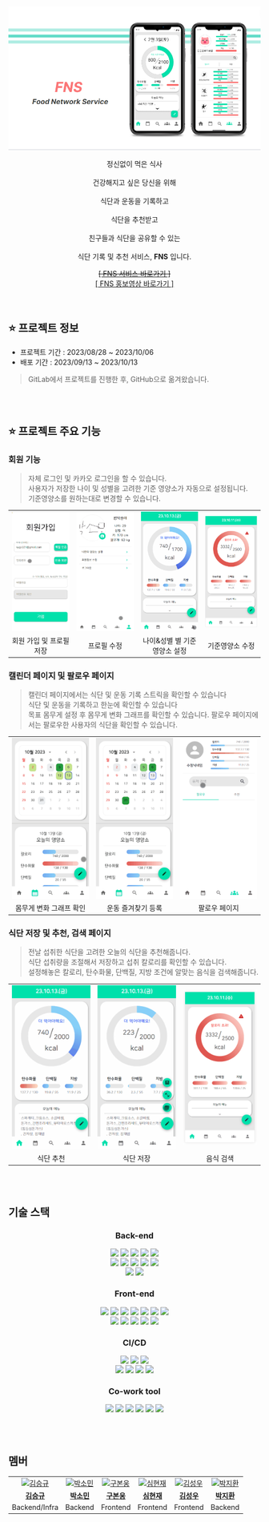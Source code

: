 ![fns](https://github.com/S09P22A403/fns/blob/master/assets/FNS%20main.png)


<div align=center>
    <p>
        정신없이 먹은 식사
        <br><br>
        건강해지고 싶은 당신을 위해
        <br><br>
        식단과 운동을 기록하고
        <br><br>
        식단을 추천받고
        <br><br>
        친구들과 식단을 공유할 수 있는
        <br><br>
        식단 기록 및 추천 서비스, <b>FNS</b> 입니다.
    </p>
    <a href="https://j9a403.p.ssafy.io/"><del>[ FNS 서비스 바로가기 ]</del></a>
    <br>
    <a href="https://youtu.be/Qx0bN870C4I">[ FNS 홍보영상 바로가기 ]</a>
</div>

<br>
<br>

## ⭐ 프로젝트 정보

- 프로젝트 기간 : 2023/08/28 ~ 2023/10/06
- 배포 기간 : 2023/09/13 ~ 2023/10/13
> GitLab에서 프로젝트를 진행한 후, GitHub으로 옮겨왔습니다.


<br>
<br>

## ⭐ 프로젝트 주요 기능

### 회원 기능

> 자체 로그인 및 카카오 로그인을 할 수 있습니다. <br>
> 사용자가 저장한 나이 및 성별을 고려한 기준 영양소가 자동으로 설정됩니다. <br>
> 기준영양소를 원하는대로 변경할 수 있습니다.

<table>
  <tr>
    <td align="center">
      <img src="https://github.com/S09P22A403/fns/blob/master/assets/%ED%9A%8C%EC%9B%90%EA%B0%80%EC%9E%85%20%EB%B0%8F%20%ED%94%84%EB%A1%9C%ED%95%84%EC%A0%80%EC%9E%A5.gif"/>
    </td>
    <td align="center">
      <img src="https://github.com/S09P22A403/fns/blob/master/assets/%ED%94%84%EB%A1%9C%ED%95%84%20%EC%88%98%EC%A0%95.gif" />
    </td>
    <td align="center">
      <img src="https://github.com/S09P22A403/fns/blob/master/assets/%EB%82%98%EC%9D%B4%2C%20%EC%84%B1%EB%B3%84%20%EB%B3%84%20%EA%B8%B0%EC%A4%80%EC%98%81%EC%96%91%EC%86%8C%20%EC%84%A4%EC%A0%95.gif"/>
    </td>
    <td align="center">
      <img src="https://github.com/S09P22A403/fns/blob/master/assets/FNS_%EC%98%81%EC%96%91%EC%86%8C%EC%84%A4%EC%A0%95.gif"/>
    </td>
  </tr>
  <tr>
    <td align="center">
      <span>회원 가입 및 프로필 저장</span>
    </td>
    <td align="center">
      <span>프로필 수정</span>
    </td>
    <td align="center">
      <span>나이&성별 별 기준영양소 설정</span>
    </td>
    <td align="center">
      <span>기준영양소 수정</span>
    </td>
  </tr>
</table>

### 캘린더 페이지 및 팔로우 페이지

> 캘린더 페이지에서는 식단 및 운동 기록 스트릭을 확인할 수 있습니다 <br>
> 식단 및 운동을 기록하고 한눈에 확인할 수 있습니다 <br>
> 목표 몸무게 설정 후 몸무게 변화 그래프를 확인할 수 있습니다.
> 팔로우 페이지에서는 팔로우한 사용자의 식단을 확인할 수 있습니다.

<table>
  <tr>
    <td align="center">
      <img src="https://github.com/S09P22A403/fns/blob/master/assets/%EB%AA%B8%EB%AC%B4%EA%B2%8C%20%EC%88%98%EC%A0%95%20%EA%B7%B8%EB%9E%98%ED%94%84.gif" />
    </td>
    <td align="center">
      <img src="https://github.com/S09P22A403/fns/blob/master/assets/%EC%9A%B4%EB%8F%99%20%EC%A6%90%EA%B2%A8%EC%B0%BE%EA%B8%B0%20%EB%B0%8F%20%EB%93%B1%EB%A1%9D.gif" />
    </td>
    <td align="center">
      <img src="https://github.com/S09P22A403/fns/blob/master/assets/%ED%8C%94%EB%A1%9C%EC%9A%B0%20%EC%A0%80%EC%9E%A5.gif" />
    </td>
  </tr>
  <tr>
    <td align="center">
      <span>몸무게 변화 그래프 확인</span>
    </td>
    <td align="center">
      <span>운동 즐겨찾기 등록</span>
    </td>
    <td align="center">
      <span>팔로우 페이지</span>
    </td>
  </tr>
</table>

### 식단 저장 및 추천, 검색 페이지

> 전날 섭취한 식단을 고려한 오늘의 식단을 추천해줍니다. <br>
> 식단 섭취량을 조절해서 저장하고 섭취 칼로리를 확인할 수 있습니다. <br>
> 설정해놓은 칼로리, 탄수화물, 단백질, 지방 조건에 알맞는 음식을 검색해줍니다.

<table>
  <tr>
    <td align="center">
      <img src="https://github.com/S09P22A403/fns/blob/master/assets/%EC%8B%9D%EB%8B%A8%20%EC%B6%94%EC%B2%9C.gif" />
    </td>
    <td align="center">
      <img src="https://github.com/S09P22A403/fns/blob/master/assets/%EC%8B%9D%EB%8B%A8%20%EC%A0%80%EC%9E%A5-%20%EC%B5%9C%EC%A2%85.gif" />
    </td>
    <td align="center">
      <img src="https://github.com/S09P22A403/fns/blob/master/assets/FNS_%EC%9D%8C%EC%8B%9D%EA%B2%80%EC%83%89.gif" />
    </td>
  </tr>
  <tr>
    <td align="center">
      <span>식단 추천</span>
    </td>
    <td align="center">
      <span>식단 저장</span>
    </td>
    <td align="center">
      <span>음식 검색</span>
    </td>
  </tr>
</table>

<br>
<br>

## 기술 스택

<h3 align="center">Back-end</h3>
<p align="center">
    <img src="https://img.shields.io/badge/Java-007396?&logo=java&logoColor=white">
    <img src="https://img.shields.io/badge/SpringBoot-6DB33F?&logo=springboot&logoColor=white">
    <img src="https://img.shields.io/badge/Gradle-02303A?&logo=gradle&logoColor=white">
    <img src="https://img.shields.io/badge/SpringSecurity-6DB33F?&logo=springsecurity&logoColor=white">
    <img src="https://img.shields.io/badge/JWT-000000?&logo=jsonwebtokens&logoColor=white">
    <br>
    <img src="https://img.shields.io/badge/Hibernate-59666C?&logo=hibernate&logoColor=white">
    <img src="https://img.shields.io/badge/MySQL-4479A1?&logo=mysql&logoColor=white">
    <img src="https://img.shields.io/badge/Redis-DC382D?&logo=redis&logoColor=white">
    <img src="https://img.shields.io/badge/H2-FF9900?&logo=h2&logoColor=white">
    <img src="https://img.shields.io/badge/Swagger-85EA2D?&logo=swagger&logoColor=white">
    <br>
    <img src="https://img.shields.io/badge/Python-3776AB?&logo=python&logoColor=white">
    <img src="https://img.shields.io/badge/Selenium-43B02A?&logo=selenium&logoColor=white">
</p>

<h3 align="center">Front-end</h3>
<p align="center">
    <img src="https://img.shields.io/badge/Node.js-339933?&logo=nodedotjs&logoColor=white">
    <img src="https://img.shields.io/badge/React-61DAFB?&logo=react&logoColor=white">
    <img src="https://img.shields.io/badge/PWA-5A0FC8?&logo=pwa&logoColor=white">
    <img src="https://img.shields.io/badge/TypeScript-3178C6?&logo=typescript&logoColor=white">
    <img src="https://img.shields.io/badge/Redux-764ABC?&logo=redux&logoColor=white">
    <img src="https://img.shields.io/badge/axios-5A29E4?&logo=axios&logoColor=white">
    <img src="https://img.shields.io/badge/ReactRouter-CA4245?&logo=reactrouter&logoColor=white">
    <br>
    <img src="https://img.shields.io/badge/ESLint-4B32C3?&logo=eslint&logoColor=white">
    <img src="https://img.shields.io/badge/Prettier-F7B93E?&logo=prettier&logoColor=white">
    <img src="https://img.shields.io/badge/Mui-007FFF?&logo=mui&logoColor=white">
    <img src="https://img.shields.io/badge/styledcomponents-DB7093?&logo=styledcomponents&logoColor=white">
    <img src="https://img.shields.io/badge/Chart.js-FF6384?&logo=chartdotjs&logoColor=white">
</p>

<h3 align="center">CI/CD</h3>
<p align="center">
    <img src="https://img.shields.io/badge/Docker-2496ED?&logo=docker&logoColor=white">
    <img src="https://img.shields.io/badge/Jenkins-D24939?&logo=jenkins&logoColor=white">
    <img src="https://img.shields.io/badge/nginx-009639?&logo=nginx&logoColor=white">
    <br>
    <img src="https://img.shields.io/badge/ubuntu-E95420?&logo=ubuntu&logoColor=white">
    <img src="https://img.shields.io/badge/amazon EC2-FF9900?&logo=amazon ec2&logoColor=white">
    <img src="https://img.shields.io/badge/amazon RDS-527FFF?&logo=amazonrds&logoColor=white">
    <img src="https://img.shields.io/badge/amazon S3-569A31?&logo=amazons3&logoColor=white">
</p>

<h3 align="center">Co-work tool</h3>
<p align="center">
    <img src="https://img.shields.io/badge/GitLab-FC6D26?&logo=GitLab&logoColor=white">
    <img src="https://img.shields.io/badge/Notion-000000?&logo=Notion&logoColor=white">
    <img src="https://img.shields.io/badge/Jira-0052CC?&logo=Jira Software&logoColor=white">
    <img src="https://img.shields.io/badge/Postman-FF6C37?&logo=Postman&logoColor=white">
    <img src="https://img.shields.io/badge/Figma-F24E1E?&logo=Figma&logoColor=white">
    <img src="https://img.shields.io/badge/Mattermost-0058CC?&logo=Mattermost&logoColor=white">
</p>

<br>
<br>

## 멤버

<table>
  <tr>
    <td align="center">
      <a href="https://github.com/sgkim6">
        <img src="https://github.com/sgkim6.png" alt="김승규" />
      </a>
    </td>
     <td align="center">
      <a href="https://github.com/yygs321">
        <img src="https://github.com/yygs321.png" alt="박소민" />
      </a>
    </td>
    <td align="center">
      <a href="https://github.com/Narn99">
        <img src="https://github.com/Narn99.png" alt="구본웅" />
      </a>
    </td>
    <td align="center">
      <a href="https://github.com/hyunin3">
        <img src="https://github.com/hyunin3.png" alt="심현재" />
      </a>
    </td>
    <td align="center">
      <a href="https://github.com/ImChrisKim">
        <img src="https://github.com/ImChrisKim.png" alt="김성우" />
      </a>
    </td>
    <td align="center">
      <a href="https://github.com/mycook3">
        <img src="https://github.com/mycook3.png" alt="박지환" />
      </a>
    </td>
  </tr>
  <tr>
    <td align="center">
      <a href="https://github.com/sgkim6">
        <b>김승규</b>
      </a>
    </td>
    <td align="center">
      <a href="https://github.com/yygs321">
        <b>박소민</b>
      </a>
    </td>
    <td align="center">
      <a href="https://github.com/Narn99">
        <b>구본웅</b>
      </a>
    </td>
    <td align="center">
      <a href="https://github.com/hyunin3">
        <b>심현재</b>
      </a>
    </td>
    <td align="center">
      <a href="https://github.com/ImChrisKim">
        <b>김성우</b>
      </a>
    </td>
    <td align="center">
      <a href="https://github.com/mycook3">
        <b>박지환</b>
      </a>
    </td>
  </tr>
  <tr>
    <td align="center">
      <span>Backend/Infra</span>
    </td>
    <td align="center">
      <span>Backend</span>
    </td>
    <td align="center">
      <span>Frontend</span>
    </td>
    <td align="center">
      <span>Frontend</span>
    </td>
    <td align="center">
      <span>Frontend</span>
    </td>
    <td align="center">
      <span>Backend</span>
    </td>
  </tr>
</table>


